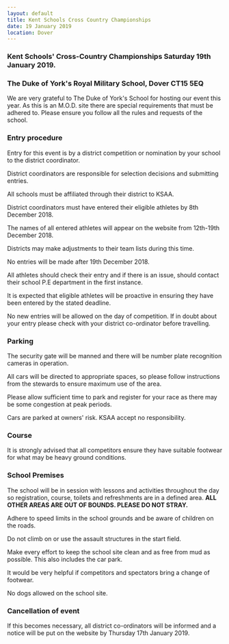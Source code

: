 ```yaml
---
layout: default
title: Kent Schools Cross Country Championships 
date: 19 January 2019
location: Dover
---
```


### Kent Schools' Cross-Country Championships Saturday 19th January 2019.

### The Duke of York's Royal Military School, Dover CT15 5EQ


We are very grateful to The Duke of York's School for hosting our event this year. As this is an M.O.D. site there are special requirements that must be adhered to. Please ensure you follow all the rules and requests of the school.

### Entry procedure

Entry for this event is by a district competition or nomination by your school to the district coordinator.

District coordinators are responsible for selection decisions and submitting entries.

All schools must be affiliated through their district to KSAA.

District coordinators must have entered their eligible athletes by 8th December 2018.

The names of all entered athletes will appear on the website from 12th-19th December 2018.

Districts may make adjustments to their team lists during this time.

No entries will be made after 19th December 2018.

All athletes should check their entry and if there is an issue, should contact their school P.E department in the first instance.

It is expected that eligible athletes will be proactive in ensuring they have been entered by the stated deadline.

No new entries will be allowed on the day of competition. If in doubt about your entry please check with your district co-ordinator before travelling.

### Parking

The security gate will be manned and there will be number plate recognition cameras in operation.

All cars will be directed to appropriate spaces, so please follow instructions from the stewards to ensure maximum use of the area.

Please allow sufficient time to park and register for your race as there may be some congestion at peak periods.

Cars are parked at owners' risk. KSAA accept no responsibility.

### Course

It is strongly advised that all competitors ensure they have suitable footwear for what may be heavy ground conditions.

### School Premises

The school will be in session with lessons and activities throughout the day so registration, course, toilets and refreshments are in a defined area. **ALL OTHER AREAS ARE OUT OF BOUNDS. PLEASE DO NOT STRAY.**

Adhere to speed limits in the school grounds and be aware of children on the roads.

Do not climb on or use the assault structures in the start field.

Make every effort to keep the school site clean and as free from mud as possible. This also includes the car park.

It would be very helpful if competitors and spectators bring a change of footwear.

No dogs allowed on the school site.

### Cancellation of event

If this becomes necessary, all district co-ordinators will be informed and a notice will be put on the website by Thursday 17th January 2019.